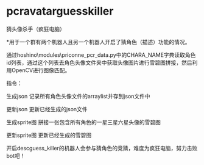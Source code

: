 # pcravatarguesskiller
猜头像杀手（疯狂电脑）

*用于一个群有两个机器人且另一个机器人开启了猜角色（描述）功能的情况。

通过hoshino\modules\priconne\_pcr_data.py中的CHARA_NAME字典读取角色id列表，通过这个列表去角色头像文件夹中获取头像图片进行雪碧图拼接，然后利用OpenCV进行图像匹配。

指令：
  
  生成json
    记录所有角色头像文件的arraylist并存到json文件中
    
  更新json
    更新已经生成的json文件
  
  生成sprite图
    拼接一张包含所有角色的一星三星六星头像的雪碧图
  
  更新sprite图
    更新已经生成的雪碧图
  
开启descguess_killer的机器人会参与猜角色的竞猜，难度为疯狂电脑，努力击败bot吧！
